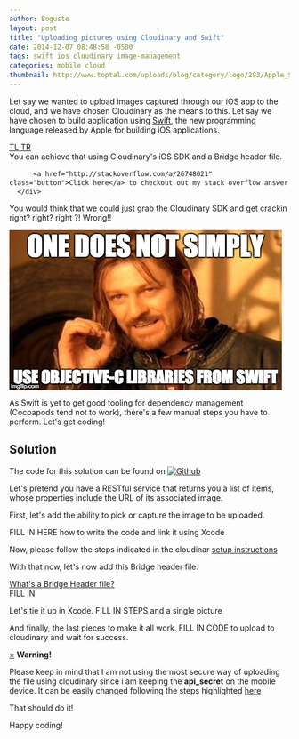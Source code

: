 ```yaml
---
author: Boguste
layout: post
title: "Uploading pictures using Cloudinary and Swift"
date: 2014-12-07 08:48:58 -0500
tags: swift ios cloudinary image-management
categories: mobile cloud
thumbnail: http://www.toptal.com/uploads/blog/category/logo/293/Apple_Swift_Logo.png
---
```


Let say we wanted to upload images captured through our iOS app to the cloud, and we have chosen Cloudinary as the means to this. Let say we have chosen to build application using [Swift](https://developer.apple.com/swift/), the new programming language released by Apple for building iOS applications.

<div class="accordion-group">
  <div class="accordion-heading accordionize">
      <a class="accordion-toggle" data-toggle="collapse" data-parent="#accordionArea" href="#oneArea">
          TL;TR
          <span class="font-icon-arrow-simple-down"></span>
      </a>
  </div>
  <div id="oneArea" class="accordion-body collapse">
      <div class="accordion-inner">
          You can achieve that using Cloudinary's iOS SDK and a Bridge header file.<br/>

          <a href="http://stackoverflow.com/a/26748021" class="button">Click here</a> to checkout out my stack overflow answer
      </div>
  </div>
</div>

You would think that we could just grab the Cloudinary SDK and get crackin right? right? right ?! Wrong!!

<img src="/assets/img/memes/objective-from-swift.jpg" align="middle" alt="Objectice-C and Swift"/>

As Swift is yet to get good tooling for dependency management (Cocoapods tend not to work), there's a few manual steps you have to perform. Let's get coding!

## <a name="solution"> Solution </a>

The code for this solution can be found on <a href="https://github.com/47ron-in/cloudinary-swift-template"><img src="https://octodex.github.com/images/octobiwan.jpg" alt="Github" width="42" height="42"/></a>

Let's pretend you have a RESTful service that returns you a list of items, whose properties include the URL of its associated image. 

First, let's add the ability to pick or capture the image to be uploaded.

FILL IN HERE how to write the code and link it using Xcode

Now, please follow the steps indicated in the cloudinar [setup instructions](https://github.com/cloudinary/cloudinary_ios#setup)

With that now, let's now add this Bridge header file. 

<div class="accordion-group">
                        <div class="accordion-heading accordionize">
            <a class="accordion-toggle" data-toggle="collapse" data-parent="#accordionArea" href="#twoArea">
            What's a Bridge Header file?
            <span class="font-icon-arrow-simple-down"></span>
        </a>
        </div>
        <div id="twoArea" class="accordion-body collapse">
            <div class="accordion-inner">
               FILL IN
            </div>
        </div>
</div>

Let's tie it up in Xcode. FILL IN STEPS and a single picture

And finally, the last pieces to make it all work. FILL IN CODE to upload to cloudinary and wait for success.

<div class="alert fade in">
                    <a class="close" data-dismiss="alert" href="#">&times;</a>
                    <strong>Warning!</strong><p/> 


Please keep in mind that I am not using the most secure way of uploading the file using cloudinary since i am keeping the <strong>api_secret</strong> on the mobile device. It can be easily changed following the steps highlighted <a href="https://github.com/cloudinary/cloudinary_ios#safe-mobile-uploading">here</a>
                </div>

That should do it!

Happy coding!

